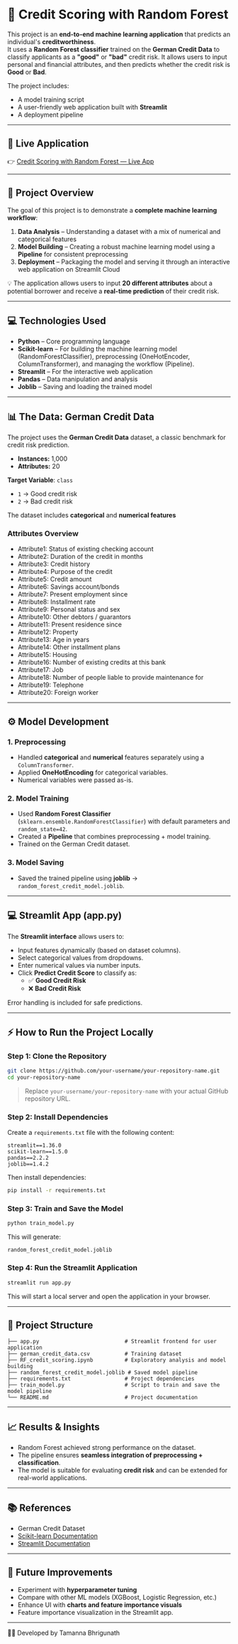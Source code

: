 # 🌟 Credit Scoring with Random Forest  

This project is an **end-to-end machine learning application** that predicts an individual's **creditworthiness**.  
It uses a **Random Forest classifier** trained on the **German Credit Data** to classify applicants as a **"good"** or **"bad"** credit risk. 
It allows users to input personal and financial attributes, and then predicts whether the credit risk is **Good** or **Bad**. 

The project includes:  
- A model training script  
- A user-friendly web application built with **Streamlit**  
- A deployment pipeline  

---

## 🚀 Live Application  
👉 [Credit Scoring with Random Forest — Live App](https://credit-scoring-using-random-forest-y4swxuubrbctwhjx6jxwte.streamlit.app/)  

---

## 🎯 Project Overview  

The goal of this project is to demonstrate a **complete machine learning workflow**:  

1. **Data Analysis** – Understanding a dataset with a mix of numerical and categorical features  
2. **Model Building** – Creating a robust machine learning model using a **Pipeline** for consistent preprocessing  
3. **Deployment** – Packaging the model and serving it through an interactive web application on Streamlit Cloud  

💡 The application allows users to input **20 different attributes** about a potential borrower and receive a **real-time prediction** of their credit risk.  

---

## 💻 Technologies Used  

- **Python** – Core programming language  
- **Scikit-learn** – For building the machine learning model (RandomForestClassifier), preprocessing (OneHotEncoder, ColumnTransformer), and managing the workflow (Pipeline).  
- **Streamlit** – For the interactive web application  
- **Pandas** – Data manipulation and analysis  
- **Joblib** – Saving and loading the trained model  

---

## 📊 The Data: German Credit Data  

The project uses the **German Credit Data** dataset, a classic benchmark for credit risk prediction.  
- **Instances:** 1,000  
- **Attributes:** 20  

**Target Variable**: `class`
- `1` → Good credit risk  
- `2` → Bad credit risk  

The dataset includes **categorical** and **numerical features**

### Attributes Overview  
- Attribute1: Status of existing checking account  
- Attribute2: Duration of the credit in months  
- Attribute3: Credit history  
- Attribute4: Purpose of the credit  
- Attribute5: Credit amount  
- Attribute6: Savings account/bonds  
- Attribute7: Present employment since  
- Attribute8: Installment rate  
- Attribute9: Personal status and sex  
- Attribute10: Other debtors / guarantors  
- Attribute11: Present residence since  
- Attribute12: Property  
- Attribute13: Age in years  
- Attribute14: Other installment plans  
- Attribute15: Housing  
- Attribute16: Number of existing credits at this bank  
- Attribute17: Job  
- Attribute18: Number of people liable to provide maintenance for  
- Attribute19: Telephone  
- Attribute20: Foreign worker  

---

## ⚙️ Model Development

### 1. Preprocessing
- Handled **categorical** and **numerical** features separately using a `ColumnTransformer`.  
- Applied **OneHotEncoding** for categorical variables.  
- Numerical variables were passed as-is.  

### 2. Model Training
- Used **Random Forest Classifier** (`sklearn.ensemble.RandomForestClassifier`) with default parameters and `random_state=42`.  
- Created a **Pipeline** that combines preprocessing + model training.  
- Trained on the German Credit dataset.  

### 3. Model Saving
- Saved the trained pipeline using **joblib** → `random_forest_credit_model.joblib`.  

---

## 💻 Streamlit App (app.py)

The **Streamlit interface** allows users to:  
- Input features dynamically (based on dataset columns).  
- Select categorical values from dropdowns.  
- Enter numerical values via number inputs.  
- Click **Predict Credit Score** to classify as:  
  - ✅ **Good Credit Risk**  
  - ❌ **Bad Credit Risk**  

Error handling is included for safe predictions.

---

## ⚡ How to Run the Project Locally  

### Step 1: Clone the Repository  
```bash
git clone https://github.com/your-username/your-repository-name.git
cd your-repository-name
```
> Replace `your-username/your-repository-name` with your actual GitHub repository URL.  

### Step 2: Install Dependencies  
Create a `requirements.txt` file with the following content:  
```
streamlit==1.36.0
scikit-learn==1.5.0
pandas==2.2.2
joblib==1.4.2
```
Then install dependencies:  
```bash
pip install -r requirements.txt
```

### Step 3: Train and Save the Model  
```bash
python train_model.py
```
This will generate:  
```
random_forest_credit_model.joblib
```

### Step 4: Run the Streamlit Application  
```bash
streamlit run app.py
```

This will start a local server and open the application in your browser.  

---

## 📂 Project Structure  

```
├── app.py                           # Streamlit frontend for user application  
├── german_credit_data.csv           # Training dataset  
├── RF_credit_scoring.ipynb          # Exploratory analysis and model building  
├── random_forest_credit_model.joblib # Saved model pipeline  
├── requirements.txt                 # Project dependencies  
├── train_model.py                   # Script to train and save the model pipeline  
└── README.md                        # Project documentation  
```

---

## 📈 Results & Insights

- Random Forest achieved strong performance on the dataset.  
- The pipeline ensures **seamless integration of preprocessing + classification**.  
- The model is suitable for evaluating **credit risk** and can be extended for real-world applications.

---

## 📚 References

- German Credit Dataset  
- [Scikit-learn Documentation](https://scikit-learn.org/stable/)  
- [Streamlit Documentation](https://docs.streamlit.io/)  

---

## 📌 Future Improvements  
- Experiment with **hyperparameter tuning**  
- Compare with other ML models (XGBoost, Logistic Regression, etc.)  
- Enhance UI with **charts and feature importance visuals**  
- Feature importance visualization in the Streamlit app. 

---

👩‍💻 Developed by Tamanna Bhrigunath  
